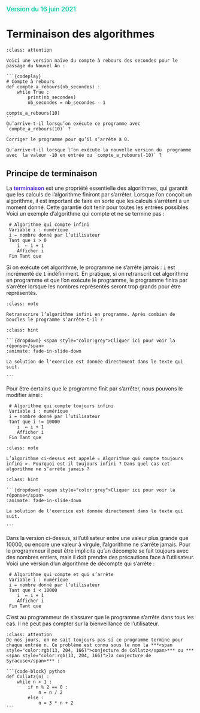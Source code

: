 <span style="color:rgb(13, 204, 166);font-weight:600; font-size:1.2em">Version du 16 juin 2021</span>

Terminaison des algorithmes
===========================

````{admonition} Matière à réfléchir I
:class: attention

Voici une version naïve du compte à rebours des secondes pour le passage du Nouvel An :

```{codeplay}
# Compte à rebours 
def compte_a_rebours(nb_secondes) :
    while True :
        print(nb_secondes)
    	nb_secondes = nb_secondes - 1 

compte_a_rebours(10)
```
Qu’arrive-t-il lorsqu’on exécute ce programme avec `compte_a_rebours(10)` ?

Corriger le programme pour qu’il s’arrête à 0. 

Qu’arrive-t-il lorsque l’on exécute la nouvelle version du  programme avec  la valeur -10 en entrée ou `compte_a_rebours(-10)` ?

````

## Principe de terminaison

La **<span style="color:rgb(89, 51, 209)">terminaison</span>** est une propriété essentielle des algorithmes, qui garantit que les calculs de l’algorithme finiront par s’arrêter. Lorsque l’on conçoit un algorithme, il est important de faire en sorte que les calculs s’arrêtent à un moment donné. Cette garantie doit tenir pour toutes les entrées possibles. 
Voici un exemple d’algorithme qui compte et ne se termine pas :

```{code-block} python
 # Algorithme qui compte infini 
 Variable i : numérique
 i ← nombre donné par l’utilisateur
 Tant que i > 0 
	i  ← i + 1 
 	Afficher i   
 Fin Tant que
```

Si on exécute cet algorithme, le programme ne s’arrête jamais : `i` est incrémenté de `1` indéfiniment.  En pratique, si on retranscrit cet algorithme en programme et que l’on exécute le programme, le programme finira par s’arrêter lorsque les nombres représentés seront trop grands pour être représentés.

```{admonition} Exercice 0
:class: note

Retranscrire l’algorithme infini en programme. Après combien de boucles le programme s’arrête‑t‑il ?

```

````{admonition} Solution de l'exercice 0
:class: hint

```{dropdown} <span style="color:grey">Cliquer ici pour voir la réponse</span>
:animate: fade-in-slide-down

La solution de l'exercice est donnée directement dans le texte qui suit.

```
````

Pour être certains que le programme finit par s’arrêter, nous pouvons le modifier ainsi :

```{code-block} python
 # Algorithme qui compte toujours infini 
 Variable i : numérique
 i ← nombre donné par l’utilisateur
 Tant que i != 10000 
	i  ← i + 1 
 	Afficher i   
 Fin Tant que
 ```

 ```{admonition} Exercice 1
:class: note

L’algorithme ci-dessus est appelé « Algorithme qui compte toujours infini ». Pourquoi est-il toujours infini ? Dans quel cas cet algorithme ne s’arrête jamais ?

```

````{admonition} Solution de l'exercice 1
:class: hint

```{dropdown} <span style="color:grey">Cliquer ici pour voir la réponse</span>
:animate: fade-in-slide-down

La solution de l'exercice est donnée directement dans le texte qui suit.

```
````

Dans la version ci-dessus, si l’utilisateur entre une valeur plus grande que 10000, ou encore une valeur à virgule, l’algorithme ne s’arrête jamais. Pour le programmeur il peut être implicite qu’un décompte se fait toujours avec des nombres entiers, mais il doit prendre des précautions face à l’utilisateur. Voici une version d’un algorithme de décompte qui s’arrête :  

```{code-block} python
 # Algorithme qui compte et qui s’arrête 
 Variable i : numérique
 i ← nombre donné par l’utilisateur
 Tant que i < 10000 
	i  ← i + 1 
 	Afficher i   
 Fin Tant que
 ```

C’est au programmeur de s’assurer que le programme s’arrête dans tous les cas. Il ne peut pas compter sur la bienveillance de l’utilisateur. 

````{admonition} Matière à réfléchir II
:class: attention
De nos jours, on ne sait toujours pas si ce programme termine pour chaque entrée n. Ce problème est connu sous le nom la ***<span style="color:rgb(13, 204, 166)">conjecture de Collatz</span>*** ou ***<span style="color:rgb(13, 204, 166)">la conjecture de Syracuse</span>*** :

```{code-block} python
def Collatz(n) :
    while n > 1 :
        if n % 2 == 0 :
            n = n / 2
        else : 
            n = 3 * n + 2 
```

````